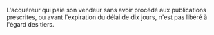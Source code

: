 L'acquéreur qui paie son vendeur sans avoir procédé aux publications prescrites, ou avant l'expiration du délai de dix jours, n'est pas libéré à l'égard des tiers.
